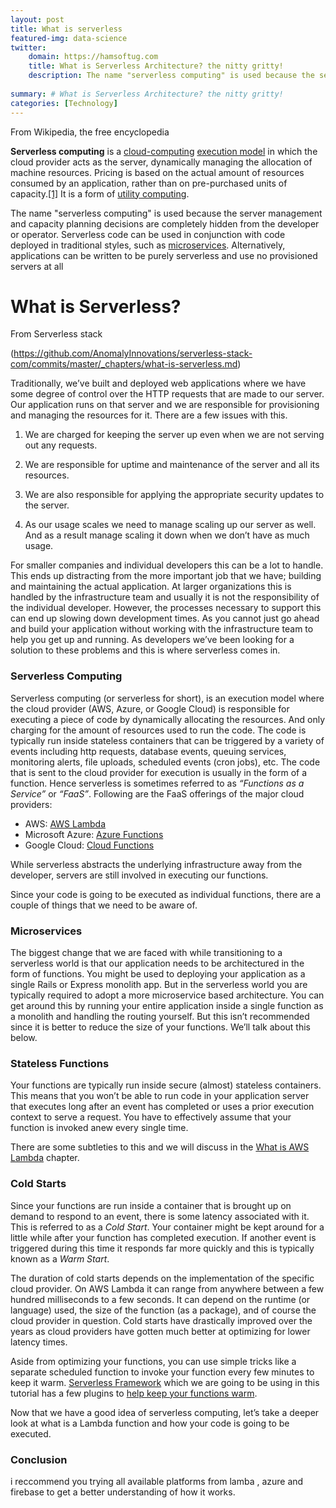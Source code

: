 ```yaml
---
layout: post
title: What is serverless
featured-img: data-science
twitter:
    domain: https://hamsoftug.com
    title: What is Serverless Architecture? the nitty gritty!
    description: The name "serverless computing" is used because the server management and capacity plan
    
summary: # What is Serverless Architecture? the nitty gritty!
categories: [Technology]
---
```

From Wikipedia, the free encyclopedia

**Serverless computing** is a [cloud-computing](https://en.wikipedia.org/wiki/Cloud-computing "Cloud-computing") [execution model](https://en.wikipedia.org/wiki/Execution_model "Execution model") in which the cloud provider acts as the server, dynamically managing the allocation of machine resources. Pricing is based on the actual amount of resources consumed by an application, rather than on pre-purchased units of capacity.[[1]](https://en.wikipedia.org/wiki/Serverless_computing#cite_note-techcrunch-lambda-1) It is a form of [utility computing](https://en.wikipedia.org/wiki/Utility_computing "Utility computing").

The name "serverless computing" is used because the server management and capacity planning decisions are completely hidden from the developer or operator. Serverless code can be used in conjunction with code deployed in traditional styles, such as [microservices](https://en.wikipedia.org/wiki/Microservices "Microservices"). Alternatively, applications can be written to be purely serverless and use no provisioned servers at all

# What is Serverless?

From Serverless stack

(https://github.com/AnomalyInnovations/serverless-stack-com/commits/master/_chapters/what-is-serverless.md)

Traditionally, we’ve built and deployed web applications where we have some degree of control over the HTTP requests that are made to our server. Our application runs on that server and we are responsible for provisioning and managing the resources for it. There are a few issues with this.

1.  We are charged for keeping the server up even when we are not serving out any requests.
    
2.  We are responsible for uptime and maintenance of the server and all its resources.
    
3.  We are also responsible for applying the appropriate security updates to the server.
    
4.  As our usage scales we need to manage scaling up our server as well. And as a result manage scaling it down when we don’t have as much usage.
    

For smaller companies and individual developers this can be a lot to handle. This ends up distracting from the more important job that we have; building and maintaining the actual application. At larger organizations this is handled by the infrastructure team and usually it is not the responsibility of the individual developer. However, the processes necessary to support this can end up slowing down development times. As you cannot just go ahead and build your application without working with the infrastructure team to help you get up and running. As developers we’ve been looking for a solution to these problems and this is where serverless comes in.

### Serverless Computing

Serverless computing (or serverless for short), is an execution model where the cloud provider (AWS, Azure, or Google Cloud) is responsible for executing a piece of code by dynamically allocating the resources. And only charging for the amount of resources used to run the code. The code is typically run inside stateless containers that can be triggered by a variety of events including http requests, database events, queuing services, monitoring alerts, file uploads, scheduled events (cron jobs), etc. The code that is sent to the cloud provider for execution is usually in the form of a function. Hence serverless is sometimes referred to as _“Functions as a Service”_ or _“FaaS”_. Following are the FaaS offerings of the major cloud providers:

-   AWS: [AWS Lambda](https://aws.amazon.com/lambda/)
-   Microsoft Azure: [Azure Functions](https://azure.microsoft.com/en-us/services/functions/)
-   Google Cloud: [Cloud Functions](https://cloud.google.com/functions/)

While serverless abstracts the underlying infrastructure away from the developer, servers are still involved in executing our functions.

Since your code is going to be executed as individual functions, there are a couple of things that we need to be aware of.

### Microservices

The biggest change that we are faced with while transitioning to a serverless world is that our application needs to be architectured in the form of functions. You might be used to deploying your application as a single Rails or Express monolith app. But in the serverless world you are typically required to adopt a more microservice based architecture. You can get around this by running your entire application inside a single function as a monolith and handling the routing yourself. But this isn’t recommended since it is better to reduce the size of your functions. We’ll talk about this below.

### Stateless Functions

Your functions are typically run inside secure (almost) stateless containers. This means that you won’t be able to run code in your application server that executes long after an event has completed or uses a prior execution context to serve a request. You have to effectively assume that your function is invoked anew every single time.

There are some subtleties to this and we will discuss in the [What is AWS Lambda](https://serverless-stack.com/chapters/what-is-aws-lambda.html) chapter.

### Cold Starts

Since your functions are run inside a container that is brought up on demand to respond to an event, there is some latency associated with it. This is referred to as a _Cold Start_. Your container might be kept around for a little while after your function has completed execution. If another event is triggered during this time it responds far more quickly and this is typically known as a _Warm Start_.

The duration of cold starts depends on the implementation of the specific cloud provider. On AWS Lambda it can range from anywhere between a few hundred milliseconds to a few seconds. It can depend on the runtime (or language) used, the size of the function (as a package), and of course the cloud provider in question. Cold starts have drastically improved over the years as cloud providers have gotten much better at optimizing for lower latency times.

Aside from optimizing your functions, you can use simple tricks like a separate scheduled function to invoke your function every few minutes to keep it warm. [Serverless Framework](https://serverless.com) which we are going to be using in this tutorial has a few plugins to [help keep your functions warm](https://github.com/FidelLimited/serverless-plugin-warmup).

Now that we have a good idea of serverless computing, let’s take a deeper look at what is a Lambda function and how your code is going to be executed.

### Conclusion  
i reccommend you trying all available platforms from lamba , azure and firebase to get a better understanding of how it works.
